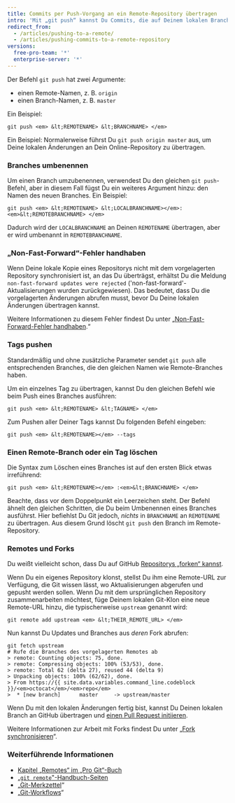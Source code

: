 ```yaml
---
title: Commits per Push-Vorgang an ein Remote-Repository übertragen
intro: 'Mit „git push“ kannst Du Commits, die auf Deinem lokalen Branch erstellt wurden, an ein Remote-Repository pushen.'
redirect_from:
  - /articles/pushing-to-a-remote/
  - /articles/pushing-commits-to-a-remote-repository
versions:
  free-pro-team: '*'
  enterprise-server: '*'
---
```


Der Befehl `git push` hat zwei Argumente:

* einen Remote-Namen, z. B. `origin`
* einen Branch-Namen, z. B. `master`

Ein Beispiel:

```shell
git push <em> &lt;REMOTENAME> &lt;BRANCHNAME> </em>
```

Ein Beispiel: Normalerweise führst Du `git push origin master` aus, um Deine lokalen Änderungen an Dein Online-Repository zu übertragen.

### Branches umbenennen

Um einen Branch umzubenennen, verwendest Du den gleichen `git push`-Befehl, aber in diesem Fall fügst Du ein weiteres Argument hinzu: den Namen des neuen Branches. Ein Beispiel:

```shell
git push <em> &lt;REMOTENAME> &lt;LOCALBRANCHNAME></em>:<em>&lt;REMOTEBRANCHNAME> </em>
```

Dadurch wird der `LOCALBRANCHNAME` an Deinen `REMOTENAME` übertragen, aber er wird umbenannt in `REMOTEBRANCHNAME`.

### „Non-Fast-Forward“-Fehler handhaben

Wenn Deine lokale Kopie eines Repositorys nicht mit dem vorgelagerten Repository synchronisiert ist, an das Du überträgst, erhältst Du die Meldung `non-fast-forward updates were rejected` ('non-fast-forward'-Aktualisierungen wurden zurückgewiesen). Das bedeutet, dass Du die vorgelagerten Änderungen abrufen musst, bevor Du Deine lokalen Änderungen übertragen kannst.

Weitere Informationen zu diesem Fehler findest Du unter „[Non-Fast-Forward-Fehler handhaben](/articles/dealing-with-non-fast-forward-errors).“

### Tags pushen

Standardmäßig und ohne zusätzliche Parameter sendet `git push` alle entsprechenden Branches, die den gleichen Namen wie Remote-Branches haben.

Um ein einzelnes Tag zu übertragen, kannst Du den gleichen Befehl wie beim Push eines Branches ausführen:

```shell
git push <em> &lt;REMOTENAME> &lt;TAGNAME> </em>
```

Zum Pushen aller Deiner Tags kannst Du folgenden Befehl eingeben:

```shell
git push <em> &lt;REMOTENAME></em> --tags
```

### Einen Remote-Branch oder ein Tag löschen

Die Syntax zum Löschen eines Branches ist auf den ersten Blick etwas irreführend:

```shell
git push <em> &lt;REMOTENAME></em> :<em>&lt;BRANCHNAME> </em>
```

Beachte, dass vor dem Doppelpunkt ein Leerzeichen steht. Der Befehl ähnelt den gleichen Schritten, die Du beim Umbenennen eines Branches ausführst. Hier befiehlst Du Git jedoch, _nichts_ in `BRANCHNAME` an `REMOTENAME` zu übertragen. Aus diesem Grund löscht `git push` den Branch im Remote-Repository.

### Remotes und Forks

Du weißt vielleicht schon, dass Du auf GitHub [Repositorys „forken“ kannst](https://guides.github.com/overviews/forking/).

Wenn Du ein eigenes Repository klonst, stellst Du ihm eine Remote-URL zur Verfügung, die Git wissen lässt, wo Aktualisierungen abgerufen und gepusht werden sollen. Wenn Du mit dem ursprünglichen Repository zusammenarbeiten möchtest, füge Deinem lokalen Git-Klon eine neue Remote-URL hinzu, die typischerweise `upstream` genannt wird:

```shell
git remote add upstream <em> &lt;THEIR_REMOTE_URL> </em>
```

Nun kannst Du Updates und Branches aus *deren* Fork abrufen:

```shell
git fetch upstream
# Rufe die Branches des vorgelagerten Remotes ab
> remote: Counting objects: 75, done.
> remote: Compressing objects: 100% (53/53), done.
> remote: Total 62 (delta 27), reused 44 (delta 9)
> Unpacking objects: 100% (62/62), done.
> From https://{{ site.data.variables.command_line.codeblock }}/<em>octocat</em>/<em>repo</em>
>  * [new branch]      master     -> upstream/master
```

Wenn Du mit den lokalen Änderungen fertig bist, kannst Du Deinen lokalen Branch an GitHub übertragen und [einen Pull Request initiieren](/articles/about-pull-requests).

Weitere Informationen zur Arbeit mit Forks findest Du unter „[Fork synchronisieren](/articles/syncing-a-fork)“.

### Weiterführende Informationen

- [Kapitel „Remotes“ im „Pro Git“-Buch](https://git-scm.com/book/ch5-2.html)
- [„`git remote`"-Handbuch-Seiten](https://git-scm.com/docs/git-remote.html)
- „[Git-Merkzettel](/articles/git-cheatsheet)“
- „[Git-Workflows](/articles/git-workflows)“

